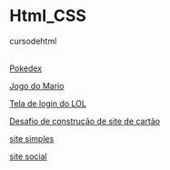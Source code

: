 # Html_CSS

cursodehtml 

<br>
<a href="https://matheuspaltian.github.io/Html_CSS/Pokedex/index.html" target="_blank"> Pokedex</a>
<br>

<a href="https://matheuspaltian.github.io/Html_CSS/jogodoMario/mario.html" target="_blank"> Jogo do Mario</a>

<a href="https://matheuspaltian.github.io/Html_CSS/TelaLOL/lol.html" target="_blank"> Tela de login do LOL </a>

<a href="https://matheuspaltian.github.io/Html_CSS/cartao/index.html" target="_blank"> Desafio de construção de site de cartão</a>

<a href="https://matheuspaltian.github.io/Html_CSS/ex013_DESAFIO/site2.html" target="_blank"> site simples</a>

<a href="https://matheuspaltian.github.io/Html_CSS/ex019_redes_sociais/index.html" target="_blank"> site social</a>

